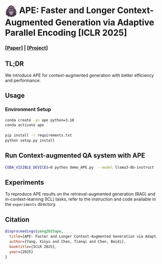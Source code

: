 # <img src="assets/logo.png" width="40" height="40" align="top">  APE: Faster and Longer Context-Augmented Generation via Adaptive Parallel Encoding [ICLR 2025]

### [[Paper](https://arxiv.org/abs/2502.05431)] | [[Project](https://infini-ai-lab.github.io/APE-Page)]

## TL;DR

We introduce APE for context-augmented generation with better efficiency and performance.

## Usage

### Environment Setup

```bash
conda create -yn ape python=3.10
conda activate ape

pip install -r requirements.txt
python setup.py install
```

## Run Context-augmented QA system with APE

```bash
CUDA_VISIBLE_DEVICES=0 python demo_APE.py  --model llama3-8b-instruct
```

## Experiments

To reproduce APE results on the retrieval-augmented generation (RAG) and in-context-learning (ICL) tasks, refer to the instruction and code available in the `experiments` directory.


## Citation

```bibtex
@inproceedings{yang2025ape,
  title={APE: Faster and Longer Context-Augmented Generation via Adaptive Parallel Encoding},
  author={Yang, Xinyu and Chen, Tianqi and Chen, Beidi},
  booktitle={ICLR 2025},
  year={2025}
}
```
